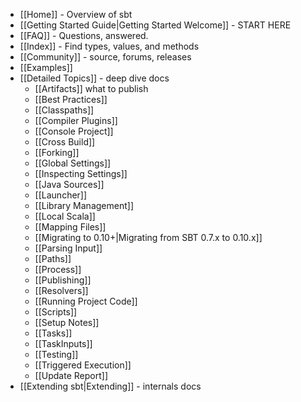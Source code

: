 * [[Home]] - Overview of sbt
* [[Getting Started Guide|Getting Started Welcome]] - START HERE
* [[FAQ]] - Questions, answered.
* [[Index]] - Find types, values, and methods
* [[Community]] - source, forums, releases
* [[Examples]]
* [[Detailed Topics]] - deep dive docs
    * [[Artifacts]]   what to publish
    * [[Best Practices]]
    * [[Classpaths]]
    * [[Compiler Plugins]]
    * [[Console Project]]
    * [[Cross Build]]
    * [[Forking]]
    * [[Global Settings]]
    * [[Inspecting Settings]]
    * [[Java Sources]]
    * [[Launcher]]
    * [[Library Management]]
    * [[Local Scala]]
    * [[Mapping Files]]
    * [[Migrating to 0.10+|Migrating from SBT 0.7.x to 0.10.x]]
    * [[Parsing Input]]
    * [[Paths]]
    * [[Process]]
    * [[Publishing]]
    * [[Resolvers]]
    * [[Running Project Code]]
    * [[Scripts]]
    * [[Setup Notes]]
    * [[Tasks]]
    * [[TaskInputs]]
    * [[Testing]]
    * [[Triggered Execution]]
    * [[Update Report]]
* [[Extending sbt|Extending]] - internals docs
